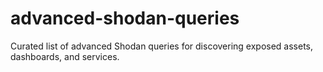 # advanced-shodan-queries
Curated list of advanced Shodan queries for discovering exposed assets, dashboards, and services.
